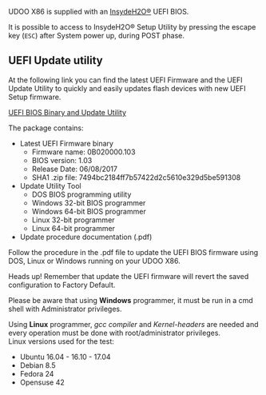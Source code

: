UDOO X86 is supplied with an [InsydeH2O®](https://www.insyde.com/products) UEFI BIOS.

It is possible to access to InsydeH2O® Setup Utility by pressing the escape key (`ESC`) after System power up, during POST phase.

## UEFI Update utility

At the following link you can find the latest UEFI Firmware and the UEFI Update Utility to quickly and easily updates flash devices with new UEFI Setup firmware.

[UEFI BIOS Binary and Update Utility](http://download.udoo.org/files/UDOO_X86/UEFI_update/UDOOX86_B02-UEFI_Update_rel103.zip)

The package contains:
* Latest UEFI Firmware binary
  * Firmware name:       0B020000.103
  * BIOS version:        1.03
  * Release Date:        06/08/2017
  * SHA1 .zip file: 7494bc2184ff7b57422d2c5610e329d5be591308
* Update Utility Tool
  * DOS BIOS programming utility
  * Windows 32-bit BIOS programmer
  * Windows 64-bit BIOS programmer
  * Linux 32-bit programmer
  * Linux 64-bit programmer
* Update procedure documentation (.pdf)

Follow the procedure in the .pdf file to update the UEFI BIOS firmware using DOS, Linux or Windows running on your UDOO X86.

<span class="label label-warning">Heads up!</span> Remember that update the UEFI firmware will revert the saved configuration to Factory Default.

Please be aware that using **Windows** programmer, it must be run in a cmd shell with Administrator privileges.

Using **Linux** programmer, *gcc compiler* and *Kernel-headers* are needed and every operation must be done with root/administrator privileges.  
Linux versions used for the test:
* Ubuntu 16.04 - 16.10 - 17.04
* Debian 8.5
* Fedora 24
* Opensuse 42
